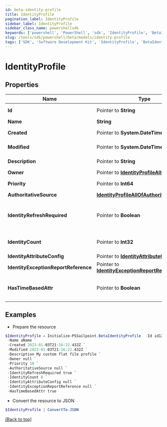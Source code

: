 ```yaml
---
id: beta-identity-profile
title: IdentityProfile
pagination_label: IdentityProfile
sidebar_label: IdentityProfile
sidebar_class_name: powershellsdk
keywords: ['powershell', 'PowerShell', 'sdk', 'IdentityProfile', 'BetaIdentityProfile'] 
slug: /tools/sdk/powershell/beta/models/identity-profile
tags: ['SDK', 'Software Development Kit', 'IdentityProfile', 'BetaIdentityProfile']
---
```



# IdentityProfile

## Properties

Name | Type | Description | Notes
------------ | ------------- | ------------- | -------------
**Id** |  Pointer to **String** | System-generated unique ID of the Object | [optional] [readonly] 
**Name** |  **String** | Name of the Object | [required]
**Created** |  Pointer to **System.DateTime** | Creation date of the Object | [optional] [readonly] 
**Modified** |  Pointer to **System.DateTime** | Last modification date of the Object | [optional] [readonly] 
**Description** |  Pointer to **String** | The description of the Identity Profile. | [optional] 
**Owner** |  Pointer to [**IdentityProfileAllOfOwner**](identity-profile-all-of-owner) |  | [optional] 
**Priority** |  Pointer to **Int64** | The priority for an Identity Profile. | [optional] 
**AuthoritativeSource** |  [**IdentityProfileAllOfAuthoritativeSource**](identity-profile-all-of-authoritative-source) |  | [required]
**IdentityRefreshRequired** |  Pointer to **Boolean** | True if a identity refresh is needed. Typically triggered when a change on the source has been made | [optional] [default to $false]
**IdentityCount** |  Pointer to **Int32** | The number of identities that belong to the Identity Profile. | [optional] 
**IdentityAttributeConfig** |  Pointer to [**IdentityAttributeConfig**](identity-attribute-config) |  | [optional] 
**IdentityExceptionReportReference** |  Pointer to [**IdentityExceptionReportReference**](identity-exception-report-reference) |  | [optional] 
**HasTimeBasedAttr** |  Pointer to **Boolean** | Indicates the value of requiresPeriodicRefresh attribute for the Identity Profile. | [optional] [default to $true]

## Examples

- Prepare the resource
```powershell
$IdentityProfile = Initialize-PSSailpoint.BetaIdentityProfile  -Id id12345 `
 -Name aName `
 -Created 2023-01-03T21:16:22.432Z `
 -Modified 2023-01-03T21:16:22.432Z `
 -Description My custom flat file profile `
 -Owner null `
 -Priority 10 `
 -AuthoritativeSource null `
 -IdentityRefreshRequired true `
 -IdentityCount 8 `
 -IdentityAttributeConfig null `
 -IdentityExceptionReportReference null `
 -HasTimeBasedAttr true
```

- Convert the resource to JSON
```powershell
$IdentityProfile | ConvertTo-JSON
```


[[Back to top]](#) 

